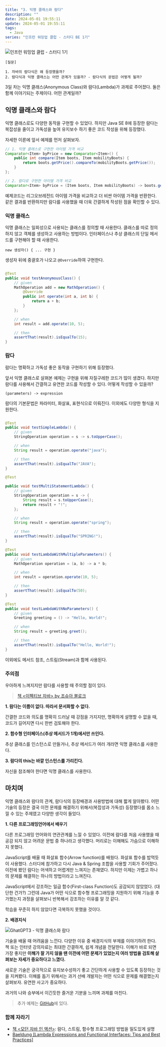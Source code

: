 ```yaml
---
title: "3. 익명 클래스와 람다"
description: ""
date: 2024-05-01 19:55:11
update: 2024-05-01 19:55:11
tags:
  - Java
series: "인프런 워밍업 클럽 - 스터디 BE 1기"
---
```


![인프런 워밍업 클럽 - 스터디 1기](../images/inflearn-warmup-club-study.png)

```text 
[질문] 

1. 자바의 람다식은 왜 등장했을까?
2. 람다식과 익명 클래스는 어떤 관계가 있을까? - 람다식의 문법은 어떻게 될까? 

```

3일 차는 익명 클래스(Anonymous Class)와 람다(Lambda)가 과제로 주어졌다. 둘은 함께 이야기되는 주제이다. 어떤 관계일까?

## 익명 클래스와 람다

익명 클래스로도 다양한 동작을 구현할 수 있었다. 하지만 Java SE 8에 등장한 람다는 복잡성을 줄이고 가독성을 높여 유지보수 하기 좋은 코드 작성을 위해 등장했다.

자세한 이론에 앞서 예제를 먼저 살펴보자.

```java
// 1. 익명 클래스로 구현한 아이템 가격 비교
Comparator<Item> byPrice = new Comparator<Item>() {
    public int compare(Item boots, Item mobilityBoots) {
        return boots.getPrice().compareTo(mobilityBoots.getPrice());
    }
};

// 2. 람다로 구현한 아이템 가격 비교
Comparator<Item> byPrice = (Item boots, Item mobilityBoots) -> boots.getPrice().compreTo(mobilityBoots.getPrice());
```

예제코드는 리그오브레전드 아이템 가격을 비교하고 더 비싼 아이템 가격을 반환한다. 같은 결과를 반환하지만 람다를 사용했을 때 더욱 간결하게 작성된 점을 확인할 수 있다.

### 익명 클래스

익명 클래스는 일회성으로 사용되는 클래스를 정의할 때 사용한다. 클래스를 따로 정의하지 않고 객체를 생성하고 사용하는 방법이다. 인터페이스나 추상 클래스의 단일 메서드를 구현해야 할 때 사용한다.

```text
new 생성자() { ... 구현 }
```

생성자 뒤에 중괄호가 나오고 `@Override`하여 구현한다.

```java

@Test
public void testAnonymousClass() {
    // given
    MathOperation add = new MathOperation() {
        @Override
        public int operate(int a, int b) {
            return a + b;
        }
    };

    // when
    int result = add.operate(10, 5);

    // then
    assertThat(result).isEqualTo(15);
}
```

### 람다

람다는 명확하고 가독성 좋은 동작을 구현하기 위해 등장했다.

앞서 익명 클래스로 살펴본 예제는 구현을 위해 자질구레한 코드가 많이 생겼다. 하지만 람다를 사용해서 간결하고 유연한 코드를 작성할 수 있다. 어떻게 작성할 수 있을까?

```text
(parameters) -> expression
```

람다의 기본문법은 파라미터, 화살표, 표현식으로 이뤄진다. 이외에도 다양한 형식을 지원한다.

```java

@Test
public void testSimpleLambda() {
    // given
    StringOperation operation = s -> s.toUpperCase();

    // when
    String result = operation.operate("java");

    // then
    assertThat(result).isEqualTo("JAVA");
}

@Test

public void testMultiStatementLambda() {
    // given
    StringOperation operation = s -> {
        String result = s.toUpperCase();
        return result + "!";
    };

    // when
    String result = operation.operate("spring");

    // then
    assertThat(result).isEqualTo("SPRING!");
}

@Test
public void testLambdaWithMultipleParameters() {
    // given
    MathOperation operation = (a, b) -> a * b;

    // when
    int result = operation.operate(10, 5);

    // then
    assertThat(result).isEqualTo(50);
}

@Test
public void testLambdaWithNoParameters() {
    // given
    Greeting greeting = () -> "Hello, World!";

    // when
    String result = greeting.greet();

    // then
    assertThat(result).isEqualTo("Hello, World!");
}
```

이외에도 메서드 참조, 스트림(Stream)과 함께 사용된다.

### 주의점

우아하게 느껴지지만 람다를 사용할 때 주의할 점이 있다.

> [책 <이펙티브 자바> by 조슈아 블로크](https://product.kyobobook.co.kr/detail/S000001033066)

**1. 람다는 이름이 없다. 따라서 문서화할 수 없다.**

간결한 코드와 의도를 명확히 드러날 때 강점을 가지지만, 명확하게 설명할 수 없을 때, 코드가 길어지면 다시 한번 검토해야 한다.

**2. 함수형 인터페이스(추상 메서드가 1개)에서만 쓰인다.**

추상 클래스를 인스턴스로 만들거나, 추상 메서드가 여러 개라면 익명 클래스를 사용한다.

**3. 람다의 this는 바깥 인스턴스를 가리킨다.**

자신을 참조해야 한다면 익명 클래스를 사용한다.

## 마치며

익명 클래스와 람다의 관계, 람다식의 등장배경과 사용방법에 대해 짧게 알아봤다. 어떤 기술의 등장은 결국 이전 문제를 해결하기 위해서(복잡성과 가독성) 등장했다를 몸소 느낄 수 있는 주제였고 다양한 생각이 들었다.

**1. 다른 프로그래밍언어에서 배우기**

다른 프로그래밍 언어와의 연관관계를 느낄 수 있었다. 이전에 람다를 처음 사용했을 때 공감 되지 않고 어려운 문법 중 하나라고 생각했다. 머리로는 이해해도 가슴으로 이해하지 못했다.

JavaScript를 배울 때 화살표 함수(Arrow function)를 배웠다. 화살표 함수를 밥먹듯이 사용했다. 스터디에 참가하고 다시 Java & Spring 조합을 사용할 기회가 주어졌다. 이전에 봤던 람다는
어색하고 어렵게만 느껴지는 존재였다. 하지만 이제는 가볍고 하나의 문제를 해결하는 하나의 방법이라고 느껴진다.

JavaScript에서 강조하는 일급 함수(First-class Function)도 공감되지 않았었다. (대단한 건가?) 그런데 Java가 어떤 식으로 함수형 프로그래밍을 지원하기 위해 기능을 추가했는지 과정을
살펴보니
반복해서 강조하는 이유를 알 것 같다.

학습을 꾸준히 하지 않았다면 극복하지 못했을 것이다.

**2. 배경지식**

![GhatGPT3 - 익명 클래스와 람다](./images/chatgpt-about-lambda.png)

기술을 배울 때 어려움을 느낀다. 다양한 이유 중 배경지식의 부제를 이야기하려 한다. 책 또는 인터넷 강의자료는 최대한 간결하게, 쉽게 개념을 전달한다. 이해가 바로 되면 가장 좋지만 **이해가 잘 가지 않을 땐
이전에 어떤 문제가 있었는지 여러 방법을 검토해 살펴보는 자세가 중요하다고 느꼈다.**

새로운 기술은 궁극적으로 유지보수성하기 좋고 간단하게 사용할 수 있도록 등장하는 것을 지켜봤다. 이해를 돕기 위해서는 과거 선배 개발자는 어떤 식으로 문제를 해결했는지 살펴보자. 유연한 사고가 중요하다.

과거의 나와 승부에서 이긴듯한 즐거운 기분을 느끼며 과제를 마친다.

> 추가 예제는 [GitHub](https://zrr.kr/kV9d)에 있다.

### 함께 자라기

- [책 <모던 자바 인 액션>](https://product.kyobobook.co.kr/detail/S000001810171): 람다, 스트림, 함수형 프로그래밍 방법을 밀도있게 설명
- [Baeldung [Lambda Expressions and Functional Interfaces: Tips and Best Practices]](https://www.baeldung.com/java-8-lambda-expressions-tips)
